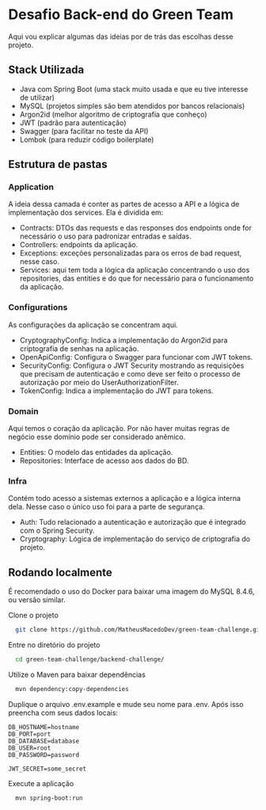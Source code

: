 
# Desafio Back-end do Green Team

Aqui vou explicar algumas das ideias por de trás das escolhas  desse projeto.


## Stack Utilizada
- Java com Spring Boot (uma stack muito usada e que eu tive interesse de utilizar)
- MySQL (projetos simples são bem atendidos por bancos relacionais)
- Argon2id (melhor algoritmo de criptografia que conheço)
- JWT (padrão para autenticação)
- Swagger (para facilitar no teste da API)
- Lombok (para reduzir código boilerplate)
## Estrutura de pastas
### Application

A ideia dessa camada é conter as partes de acesso a API e a lógica de implementação dos services. Ela é dividida em:

- Contracts: DTOs das requests e das responses dos endpoints onde for necessário o uso para padronizar entradas e saídas.
- Controllers: endpoints da aplicação.
- Exceptions: exceções personalizadas para os erros de bad request, nesse caso.
- Services: aqui tem toda a lógica da aplicação concentrando o uso dos repositories, das entities e do que for necessário para o funcionamento da aplicação.

### Configurations
As configurações da aplicação se concentram aqui.

- CryptographyConfig: Indica a implementação do Argon2id para criptografia de senhas na aplicação.
- OpenApiConfig: Configura o Swagger para funcionar com JWT tokens.
- SecurityConfig: Configura o JWT Security mostrando as requisições que precisam de autenticação e como deve ser feito o processo de autorização por meio do UserAuthorizationFilter.
- TokenConfig: Indica a implementação do JWT para tokens.

### Domain
Aqui temos o coração da aplicação. Por não haver muitas regras de negócio esse domínio pode ser considerado anêmico.

- Entities: O modelo das entidades da aplicação.
- Repositories: Interface de acesso aos dados do BD.

### Infra
Contém todo acesso a sistemas externos a aplicação e a lógica interna dela. Nesse caso o único uso foi para a parte de segurança.

- Auth: Tudo relacionado a autenticação e autorização que é integrado com o Spring Security.
- Cryptography: Lógica de implementação do serviço de criptografia do projeto.
## Rodando localmente
É recomendado o uso do Docker para baixar uma imagem do MySQL 8.4.6, ou versão similar.

Clone o projeto

```bash
  git clone https://github.com/MatheusMacedoDev/green-team-challenge.git
```

Entre no diretório do projeto

```bash
  cd green-team-challenge/backend-challenge/
```

Utilize o Maven para baixar dependências

```bash
  mvn dependency:copy-dependencies
```

Duplique o arquivo .env.example e mude seu nome para .env. Após isso preencha com seus dados locais:
```
DB_HOSTNAME=hostname
DB_PORT=port
DB_DATABASE=database
DB_USER=root
DB_PASSWORD=password

JWT_SECRET=some_secret
```

Execute a aplicação

```bash
  mvn spring-boot:run
```


